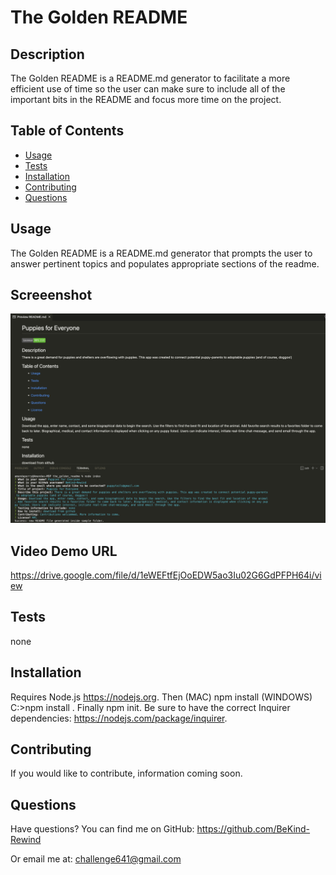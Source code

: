 # The Golden README

## Description
The Golden README is a README.md generator to facilitate a more efficient use of time so the user can make sure to include all of the important bits in the README and focus more time on the project.

## Table of Contents
  - [Usage](#usage)
  - [Tests](#tests)
  - [Installation](#installation)
  - [Contributing](#contributing)
  - [Questions](#questions)


## Usage
The Golden README is a README.md generator that prompts the user to answer pertinent topics and populates appropriate sections of the readme.

## Screeenshot
![alt text](images/screenshot.png)

## Video Demo URL
https://drive.google.com/file/d/1eWEFtfEjOoEDW5ao3Iu02G6GdPFPH64i/view

## Tests
none


## Installation
Requires Node.js https://nodejs.org. Then (MAC) npm install <package> (WINDOWS) C:\>npm install <package>. Finally npm init. Be sure to have the correct Inquirer dependencies: https://nodejs.com/package/inquirer.


## Contributing
If you would like to contribute, information coming soon.


## Questions

Have questions?
You can find me on GitHub:
https://github.com/BeKind-Rewind

Or email me at:
challenge641@gmail.com



    
